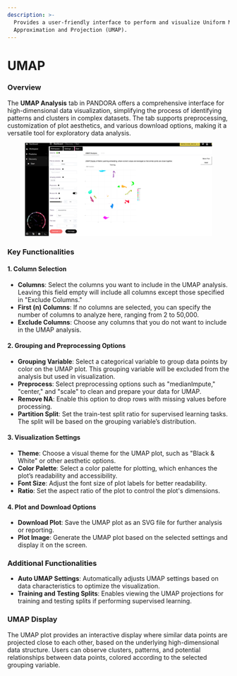 ```yaml
---
description: >-
  Provides a user-friendly interface to perform and visualize Uniform Manifold
  Approximation and Projection (UMAP).
---
```


# UMAP

### Overview

The **UMAP Analysis** tab in PANDORA offers a comprehensive interface for high-dimensional data visualization, simplifying the process of identifying patterns and clusters in complex datasets. The tab supports preprocessing, customization of plot aesthetics, and various download options, making it a versatile tool for exploratory data analysis.

<figure><img src="../../.gitbook/assets/discovery-umap.png" alt=""><figcaption></figcaption></figure>

### Key Functionalities

#### 1. Column Selection

* **Columns**: Select the columns you want to include in the UMAP analysis. Leaving this field empty will include all columns except those specified in "Exclude Columns."
* **First (n) Columns**: If no columns are selected, you can specify the number of columns to analyze here, ranging from 2 to 50,000.
* **Exclude Columns**: Choose any columns that you do not want to include in the UMAP analysis.

#### 2. Grouping and Preprocessing Options

* **Grouping Variable**: Select a categorical variable to group data points by color on the UMAP plot. This grouping variable will be excluded from the analysis but used in visualization.
* **Preprocess**: Select preprocessing options such as "medianImpute," "center," and "scale" to clean and prepare your data for UMAP.
* **Remove NA**: Enable this option to drop rows with missing values before processing.
* **Partition Split**: Set the train-test split ratio for supervised learning tasks. The split will be based on the grouping variable’s distribution.

#### 3. Visualization Settings

* **Theme**: Choose a visual theme for the UMAP plot, such as "Black & White" or other aesthetic options.
* **Color Palette**: Select a color palette for plotting, which enhances the plot’s readability and accessibility.
* **Font Size**: Adjust the font size of plot labels for better readability.
* **Ratio**: Set the aspect ratio of the plot to control the plot's dimensions.

#### 4. Plot and Download Options

* **Download Plot**: Save the UMAP plot as an SVG file for further analysis or reporting.
* **Plot Image**: Generate the UMAP plot based on the selected settings and display it on the screen.

### Additional Functionalities

* **Auto UMAP Settings**: Automatically adjusts UMAP settings based on data characteristics to optimize the visualization.
* **Training and Testing Splits**: Enables viewing the UMAP projections for training and testing splits if performing supervised learning.

### UMAP Display

The UMAP plot provides an interactive display where similar data points are projected close to each other, based on the underlying high-dimensional data structure. Users can observe clusters, patterns, and potential relationships between data points, colored according to the selected grouping variable.

